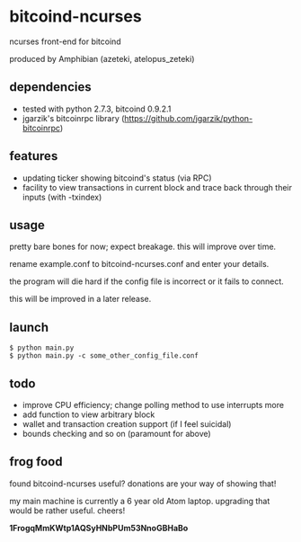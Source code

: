 # bitcoind-ncurses
ncurses front-end for bitcoind

produced by Amphibian (azeteki, atelopus_zeteki)

## dependencies
* tested with python 2.7.3, bitcoind 0.9.2.1
* jgarzik's bitcoinrpc library (https://github.com/jgarzik/python-bitcoinrpc)

## features
* updating ticker showing bitcoind's status (via RPC)
* facility to view transactions in current block and trace back through their inputs (with -txindex)

## usage
pretty bare bones for now; expect breakage. this will improve over time.

rename example.conf to bitcoind-ncurses.conf and enter your details.

the program will die hard if the config file is incorrect or it fails to connect.

this will be improved in a later release.
 
## launch
```
$ python main.py
$ python main.py -c some_other_config_file.conf
```

## todo
* improve CPU efficiency; change polling method to use interrupts more
* add function to view arbitrary block
* wallet and transaction creation support (if I feel suicidal)
* bounds checking and so on (paramount for above)

## frog food
found bitcoind-ncurses useful? donations are your way of showing that!

my main machine is currently a 6 year old Atom laptop. upgrading that would be rather useful. cheers!

**1FrogqMmKWtp1AQSyHNbPUm53NnoGBHaBo**
